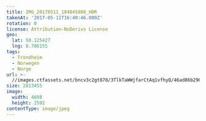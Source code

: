 ```yaml
---
title: IMG_20170511_184045808_HDR
takenAt: '2017-05-11T16:40:46.000Z'
rotation: 0
license: Attribution-NoDerivs License
geo:
  lat: 50.125427
  lng: 8.706155
tags:
  - Trondheim
  - Norwegen
  - Norge
url: >-
  //images.ctfassets.net/bncv3c2gt878/3TlkTaWWjfarCtAq1vfhyQ/46ad86b29087effecd307a053fc959e1/img_20170511_184045808_hdr_33807878764_o
size: 2813455
image:
  width: 4608
  height: 2592
contentType: image/jpeg
---
```


